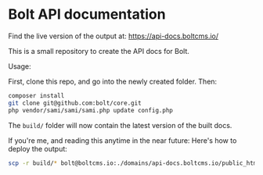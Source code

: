 Bolt API documentation
======================

Find the live version of the output at: https://api-docs.boltcms.io/

This is a small repository to create the API docs for Bolt. 

Usage: 

First, clone this repo, and go into the newly created folder. Then: 

```bash
composer install
git clone git@github.com:bolt/core.git
php vendor/sami/sami/sami.php update config.php
```

The `build/` folder will now contain the latest version of the built docs.

If you're me, and reading this anytime in the near future: Here's how to deploy
the output: 

```bash
scp -r build/* bolt@boltcms.io:./domains/api-docs.boltcms.io/public_html/
```

